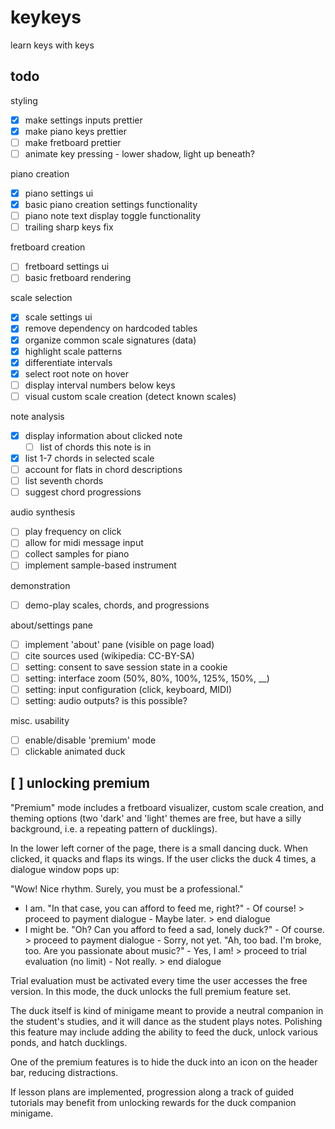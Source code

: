# keykeys

learn keys with keys

## todo

styling
- [x] make settings inputs prettier
- [x] make piano keys prettier
- [ ] make fretboard prettier
- [ ] animate key pressing - lower shadow, light up beneath?

piano creation
- [x] piano settings ui
- [x] basic piano creation settings functionality
- [ ] piano note text display toggle functionality
- [ ] trailing sharp keys fix

fretboard creation
- [ ] fretboard settings ui
- [ ] basic fretboard rendering

scale selection
- [x] scale settings ui
- [x] remove dependency on hardcoded tables
- [x] organize common scale signatures (data)
- [x] highlight scale patterns
- [x] differentiate intervals
- [x] select root note on hover
- [ ] display interval numbers below keys
- [ ] visual custom scale creation (detect known scales)

note analysis
- [x] display information about clicked note
    - [ ] list of chords this note is in
- [x] list 1-7 chords in selected scale
- [ ] account for flats in chord descriptions
- [ ] list seventh chords
- [ ] suggest chord progressions

audio synthesis
- [ ] play frequency on click
- [ ] allow for midi message input
- [ ] collect samples for piano
- [ ] implement sample-based instrument

demonstration
- [ ] demo-play scales, chords, and progressions

about/settings pane
- [ ] implement 'about' pane (visible on page load)
- [ ] cite sources used (wikipedia: CC-BY-SA)
- [ ] setting: consent to save session state in a cookie
- [ ] setting: interface zoom (50%, 80%, 100%, 125%, 150%, __)
- [ ] setting: input configuration (click, keyboard, MIDI)
- [ ] setting: audio outputs? is this possible?

misc. usability
- [ ] enable/disable 'premium' mode
- [ ] clickable animated duck

## [ ] unlocking premium

"Premium" mode includes a fretboard visualizer, custom scale creation, and theming options (two 'dark' and 'light' themes are free, but have a silly background, i.e. a repeating pattern of ducklings).

In the lower left corner of the page, there is a small dancing duck. When clicked, it quacks and flaps its wings. If the user clicks the duck 4 times, a dialogue window pops up:

"Wow! Nice rhythm. Surely, you must be a professional."
- I am.
    "In that case, you can afford to feed me, right?"
        - Of course! > proceed to payment dialogue
        - Maybe later. > end dialogue
- I might be.
    "Oh? Can you afford to feed a sad, lonely duck?"
        - Of course. > proceed to payment dialogue
        - Sorry, not yet.
            "Ah, too bad. I'm broke, too. Are you passionate about music?"
                - Yes, I am! > proceed to trial evaluation (no limit)
                - Not really. > end dialogue

Trial evaluation must be activated every time the user accesses the free version. In this mode, the duck unlocks the full premium feature set.

The duck itself is kind of minigame meant to provide a neutral companion in the student's studies, and it will dance as the student plays notes. Polishing this feature may include adding the ability to feed the duck, unlock various ponds, and hatch ducklings.

One of the premium features is to hide the duck into an icon on the header bar, reducing distractions.

If lesson plans are implemented, progression along a track of guided tutorials may benefit from unlocking rewards for the duck companion minigame.

